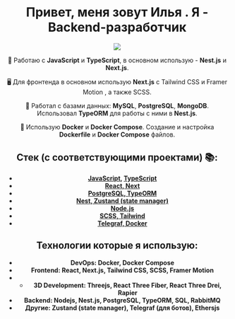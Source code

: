 <h1 align="center">Привет, меня зовут Илья . Я - Backend-разработчик</h1>

<p align="center">
  <img src="https://streak-stats.demolab.com?user=kolen44&theme=dark" />
</p>

<p align="center">
  🚀 Работаю с <strong>JavaScript</strong> и <strong>TypeScript</strong>, в основном использую - <strong>Nest.js</strong> и <strong>Next.js</strong>.
</p>

<p align="center">
  🖥️ Для фронтенда в основном использую <strong>Next.js</strong> с Tailwind CSS и Framer Motion , а также SCSS.
</p>

<p align="center">
  💾 Работал с базами данных: <strong>MySQL</strong>, <strong>PostgreSQL</strong>, <strong>MongoDB</strong>. Использовал <strong>TypeORM</strong> для работы с ними в <strong>Nest.js</strong>.
</p>

<p align="center">
  🐳 Использую <strong>Docker</strong> и <strong>Docker Compose</strong>. Создание и настройка <strong>Dockerfile</strong> и <strong>Docker Compose</strong> файлов.
</p>

## <div align="center">Стек (с соответствующими проектами) 📚:</div>

- **<div align="center"><a href='https://github.com/kolen44/Medianka'>JavaScript</a>, <a href='https://github.com/kolen44/heldent'>TypeScript</a></div>** 
- **<div align="center"><a href='https://github.com/kolen44/Medianka'>React, Next</a></div>**
- **<div align="center"><a href='https://github.com/kolen44/heldent'>PostgreSQL, TypeORM</a></div>**
- **<div align="center"><a href='https://github.com/kolen44/heldent'>Nest, Zustand (state manager)</a></div>**
- **<div align="center"><a href='https://github.com/kolen44/JosephAIBotTg'>Node.js</a></div>**
- **<div align="center"><a href='https://github.com/kolen44/Medianka'>SCSS, Tailwind</a></div>**
- **<div align="center"><a href='https://github.com/kolen44/JosephAIBotTg'>Telegraf, Docker</a></div>**

## <div align="center">Технологии которые я использую:</div>

- **<div align="center">DevOps: Docker, Docker Compose</div>**
- **<div align="center">Frontend: React, Next.js, Tailwind CSS, SCSS, Framer Motion</div>**
- - **<div align="center">3D Development: Threejs, React Three Fiber, React Three Drei, Rapier </div>**
- **<div align="center">Backend: Nodejs, Nest.js, PostgreSQL, TypeORM, SQL, RabbitMQ</div>**
- **<div align="center">Другие: Zustand (state manager), Telegraf (для ботов), Ethersjs</div>**
